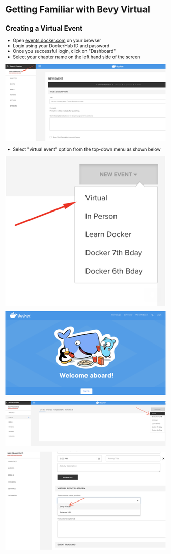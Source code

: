 # Getting Familiar with Bevy Virtual

## Creating a Virtual Event

- Open [events.docker.com](https://events.docker.com) on your browser
- Login using your DockerHub ID and password
- Once you successful login, click on "Dashboard"
- Select your chapter name on the left hand side of the screen


![My Image](img/virtual01.png)


- Select "virtual event" option from the top-down menu as shown below

![My Image](img/virtual.png)

![My Image](img/virtual1.png)

![My Image](img/virtual2.png)


![My Image](img/virtual3.png)

